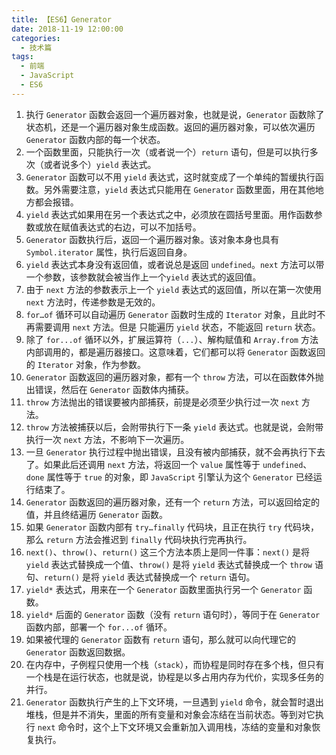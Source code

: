 ```yaml
---
title: 【ES6】Generator
date: 2018-11-19 12:00:00
categories:
  - 技术篇
tags:
  - 前端
  - JavaScript
  - ES6
---
```


1. 执行 `Generator` 函数会返回一个遍历器对象，也就是说，`Generator` 函数除了状态机，还是一个遍历器对象生成函数。返回的遍历器对象，可以依次遍历 `Generator` 函数内部的每一个状态。
2. 一个函数里面，只能执行一次（或者说一个）`return` 语句，但是可以执行多次（或者说多个）`yield` 表达式。
3. `Generator` 函数可以不用 `yield` 表达式，这时就变成了一个单纯的暂缓执行函数。另外需要注意，`yield` 表达式只能用在 `Generator` 函数里面，用在其他地方都会报错。
4. `yield` 表达式如果用在另一个表达式之中，必须放在圆括号里面。用作函数参数或放在赋值表达式的右边，可以不加括号。
5. `Generator` 函数执行后，返回一个遍历器对象。该对象本身也具有 `Symbol.iterator` 属性，执行后返回自身。
6. `yield` 表达式本身没有返回值，或者说总是返回 `undefined`。`next` 方法可以带一个参数，该参数就会被当作上一个`yield` 表达式的返回值。 
7. 由于 `next` 方法的参数表示上一个 `yield` 表达式的返回值，所以在第一次使用 `next` 方法时，传递参数是无效的。
8. `for…of` 循环可以自动遍历 `Generator` 函数时生成的 `Iterator` 对象，且此时不再需要调用 `next` 方法。但是 只能遍历 `yield` 状态，不能返回 `return` 状态。
9. 除了 `for...of` 循环以外，扩展运算符（`...`）、解构赋值和 `Array.from` 方法内部调用的，都是遍历器接口。这意味着，它们都可以将 `Generator` 函数返回的 `Iterator` 对象，作为参数。
10. `Generator` 函数返回的遍历器对象，都有一个 `throw` 方法，可以在函数体外抛出错误，然后在 `Generator` 函数体内捕获。
11. `throw` 方法抛出的错误要被内部捕获，前提是必须至少执行过一次 `next` 方法。
12. `throw` 方法被捕获以后，会附带执行下一条 `yield` 表达式。也就是说，会附带执行一次 `next` 方法，不影响下一次遍历。
13. 一旦 `Generator` 执行过程中抛出错误，且没有被内部捕获，就不会再执行下去了。如果此后还调用 `next` 方法，将返回一个 `value` 属性等于 `undefined`、`done` 属性等于 `true` 的对象，即 `JavaScript` 引擎认为这个 `Generator` 已经运行结束了。
14. `Generator` 函数返回的遍历器对象，还有一个 `return` 方法，可以返回给定的值，并且终结遍历 `Generator` 函数。
15. 如果 `Generator` 函数内部有 `try…finally` 代码块，且正在执行 `try` 代码块，那么 `return` 方法会推迟到 `finally` 代码块执行完再执行。
16. `next()`、`throw()`、`return()` 这三个方法本质上是同一件事：`next()` 是将 `yield` 表达式替换成一个值、`throw()` 是将 `yield` 表达式替换成一个 `throw` 语句、`return()` 是将 `yield` 表达式替换成一个 `return` 语句。
17. `yield*` 表达式，用来在一个 `Generator` 函数里面执行另一个 `Generator` 函数。
18. `yield*` 后面的 `Generator` 函数（没有 `return` 语句时），等同于在 `Generator` 函数内部，部署一个 `for...of` 循环。
19. 如果被代理的 `Generator` 函数有 `return` 语句，那么就可以向代理它的 `Generator` 函数返回数据。
20. 在内存中，子例程只使用一个栈（`stack`），而协程是同时存在多个栈，但只有一个栈是在运行状态，也就是说，协程是以多占用内存为代价，实现多任务的并行。
21. `Generator` 函数执行产生的上下文环境，一旦遇到 `yield` 命令，就会暂时退出堆栈，但是并不消失，里面的所有变量和对象会冻结在当前状态。等到对它执行 `next` 命令时，这个上下文环境又会重新加入调用栈，冻结的变量和对象恢复执行。
